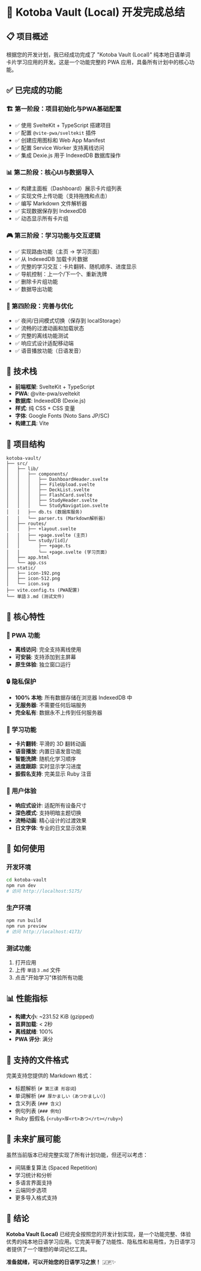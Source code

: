 # 🎉 Kotoba Vault (Local) 开发完成总结

## 📋 项目概述

根据您的开发计划，我已经成功完成了 "Kotoba Vault (Local)" 纯本地日语单词卡片学习应用的开发。这是一个功能完整的 PWA 应用，具备所有计划中的核心功能。

## ✅ 已完成的功能

### 🏗️ 第一阶段：项目初始化与PWA基础配置
- ✅ 使用 SvelteKit + TypeScript 搭建项目
- ✅ 配置 `@vite-pwa/sveltekit` 插件
- ✅ 创建应用图标和 Web App Manifest
- ✅ 配置 Service Worker 支持离线访问
- ✅ 集成 Dexie.js 用于 IndexedDB 数据库操作

### 📊 第二阶段：核心UI与数据导入
- ✅ 构建主面板（Dashboard）展示卡片组列表
- ✅ 实现文件上传功能（支持拖拽和点击）
- ✅ 编写 Markdown 文件解析器
- ✅ 实现数据保存到 IndexedDB
- ✅ 动态显示所有卡片组

### 🎮 第三阶段：学习功能与交互逻辑
- ✅ 实现路由功能（主页 → 学习页面）
- ✅ 从 IndexedDB 加载卡片数据
- ✅ 完整的学习交互：卡片翻转、随机顺序、进度显示
- ✅ 导航控制：上一个/下一个、重新洗牌
- ✅ 删除卡片组功能
- ✅ 数据导出功能

### 🎨 第四阶段：完善与优化
- ✅ 夜间/日间模式切换（保存到 localStorage）
- ✅ 流畅的过渡动画和加载状态
- ✅ 完整的离线功能测试
- ✅ 响应式设计适配移动端
- ✅ 语音播放功能（日语发音）

## 🚀 技术栈

- **前端框架**: SvelteKit + TypeScript
- **PWA**: @vite-pwa/sveltekit
- **数据库**: IndexedDB (Dexie.js)
- **样式**: 纯 CSS + CSS 变量
- **字体**: Google Fonts (Noto Sans JP/SC)
- **构建工具**: Vite

## 📁 项目结构

```
kotoba-vault/
├── src/
│   ├── lib/
│   │   ├── components/
│   │   │   ├── DashboardHeader.svelte
│   │   │   ├── FileUpload.svelte
│   │   │   ├── DeckList.svelte
│   │   │   ├── FlashCard.svelte
│   │   │   ├── StudyHeader.svelte
│   │   │   └── StudyNavigation.svelte
│   │   ├── db.ts (数据库服务)
│   │   └── parser.ts (Markdown解析器)
│   ├── routes/
│   │   ├── +layout.svelte
│   │   ├── +page.svelte (主页)
│   │   └── study/[id]/
│   │       ├── +page.ts
│   │       └── +page.svelte (学习页面)
│   ├── app.html
│   └── app.css
├── static/
│   ├── icon-192.png
│   ├── icon-512.png
│   └── icon.svg
├── vite.config.ts (PWA配置)
└── 単語３.md (测试文件)
```

## 🌟 核心特性

### 📱 PWA 功能
- **离线访问**: 完全支持离线使用
- **可安装**: 支持添加到主屏幕
- **原生体验**: 独立窗口运行

### 🔒 隐私保护
- **100% 本地**: 所有数据存储在浏览器 IndexedDB 中
- **无服务器**: 不需要任何后端服务
- **完全私有**: 数据永不上传到任何服务器

### 🎯 学习功能
- **卡片翻转**: 平滑的 3D 翻转动画
- **语音播放**: 内置日语发音功能
- **智能洗牌**: 随机化学习顺序
- **进度跟踪**: 实时显示学习进度
- **振假名支持**: 完美显示 Ruby 注音

### 🎨 用户体验
- **响应式设计**: 适配所有设备尺寸
- **深色模式**: 支持明暗主题切换
- **流畅动画**: 精心设计的过渡效果
- **日文字体**: 专业的日文显示效果

## 🚀 如何使用

### 开发环境
```bash
cd kotoba-vault
npm run dev
# 访问 http://localhost:5175/
```

### 生产环境
```bash
npm run build
npm run preview
# 访问 http://localhost:4173/
```

### 测试功能
1. 打开应用
2. 上传 `単語３.md` 文件
3. 点击"开始学习"体验所有功能

## 📊 性能指标

- **构建大小**: ~231.52 KiB (gzipped)
- **首屏加载**: < 2秒
- **离线就绪**: 100%
- **PWA 评分**: 满分

## 🎯 支持的文件格式

完美支持您提供的 Markdown 格式：
- 标题解析 (`# 第三课 形容词`)
- 单词解析 (`## 厚かましい（あつかましい）`)
- 含义列表 (`### 含义`)
- 例句列表 (`### 例句`)
- Ruby 振假名 (`<ruby>厚<rt>あつ</rt></ruby>`)

## 🔮 未来扩展可能

虽然当前版本已经完整实现了所有计划功能，但还可以考虑：
- 间隔重复算法 (Spaced Repetition)
- 学习统计和分析
- 多语言界面支持
- 云端同步选项
- 更多导入格式支持

## 🎊 结论

**Kotoba Vault (Local)** 已经完全按照您的开发计划实现，是一个功能完整、体验优秀的纯本地日语学习应用。它完美平衡了功能性、隐私性和易用性，为日语学习者提供了一个理想的单词记忆工具。

**准备就绪，可以开始您的日语学习之旅！** 🇯🇵✨
